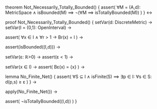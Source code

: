 theorem Not_Necessarily_Totally_Bounded() {
  assert(
    ∀M = (A,d): MetricSpace ∧ isBounded(M) ⟹
    ¬(∀M ⟹ isTotallyBounded(M))
  )
} ↔

proof Not_Necessarily_Totally_Bounded() {
  setVar(d: DiscreteMetric) →
  setVar(I = (0,1): OpenInterval) →
  
  assert(
    ∀x ∈ I ∧ ∀r > 1 →
    Br(x) = I
  ) →
  
  assert(isBounded((I,d))) →
  
  setVar(ε: ℝ>0) →
  assert(ε < 1) →
  
  setVar(x ∈ I) →
  assert(
    Bε(x) = {x}
  ) →
  
  lemma No_Finite_Net() {
    assert(
      ∀S ⊆ I ∧ isFinite(S) ⟹
      ∃p ∈ I: ∀s ∈ S: d(p,s) ≥ ε
    )
  } →
  
  apply(No_Finite_Net()) →
  
  assert(
    ¬isTotallyBounded((I,d))
  )
}